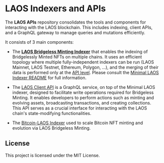 # LAOS Indexers and APIs

The **LAOS APIs** repository consolidates the tools and components for interacting with the LAOS blockchain. This includes indexing, client APIs, and a GraphQL gateway to manage queries and mutations efficiently.

It consists of 3 main components:

* The [**LAOS Bridgeless Minting Indexer**](./bridgeless-minting-indexer.md) that enables the indexing of Bridgelessly Minted NFTs on multiple chains. It uses an efficient topology where multiple fully-independent indexers can be run (LAOS Mainnet, LAOS Testnet, Ethereum, Polygon, ...), and the merging of their data is performed only at the [API level](./laos-indexer-api/). Please consult the [Minimal LAOS Indexer README](./bridgeless-minting-indexer.md) for full information.

* The [LAOS Client API](./laos-client-api/) is a GraphQL service, on top of the Minimal LAOS indexer, designed to facilitate write operations required for Bridgeless Minting. It enables developers to perform actions such as minting and evolving assets, broadcasting transactions, and creating collections. This API serves as a crucial interface for interacting with the LAOS chain's state-modifying functionalities.

* The [Bitcoin-LAOS Indexer](./laos-indexer-btc-api/) used to scale Bitcoin NFT minting and evolution via LAOS Bridgeless Minting.


## License
This project is licensed under the MIT License. 